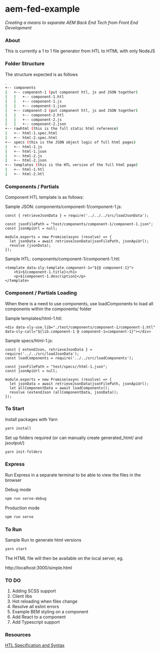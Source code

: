 # aem-fed-example

*Creating a means to separate AEM Back End Tech from Front End Development*

### About

This is currently a 1 to 1 file generator from HTL to HTML with only NodeJS

### Folder Structure

The structure expected is as follows

```bash
.
+-- components
|   +-- component-1 (put component htl, js and JSON together)
|   |   +-- component-1.htl 
|   |   +-- component-1.js
|   |   +-- component-1.json
|   +-- component-2 (put component htl, js and JSON together)
|   |   +-- component-2.htl 
|   |   +-- component-2.js
|   |   +-- component-2.json
+-- rawhtml (this is the full static html reference)
|   +-- html-1.spec.html
|   +-- html-2.spec.html
+-- specs (this is the JSON object logic of full html pages)
|   +-- html-1.js
|   +-- html-1.json
|   +-- html-2.js
|   +-- html-2.json
+-- templates (this is the HTL version of the full html page)
|   +-- html-1.htl
|   +-- html-2.htl
```

### Components / Partials

Component HTL template is as follows:

Sample JSON: components/component-1/component-1.js:

~~~~
const { retrieveJsonData } = require('../../../src/loadJsonData');

const jsonFilePath = "test/components/component-1/component-1.json";
const jsonApiUrl = null;

module.exports = new Promise(async (resolve) => {
  let jsonData = await retrieveJsonData(jsonFilePath, jsonApiUrl);
  resolve (jsonData);
});

~~~~

Sample HTL: components/component-1/component-1.htl:

~~~~
<template data-sly-template.component-1="${@ component-1}">
    <h1>${component-1.title}</h1>
    <p>${component-1.description}</p>
</template>
~~~~
  
### Component / Partials Loading

When there is a need to use components, use loadComponents to load all components within the components/ folder

Sample templates/html-1.htl:

~~~~
<div data-sly-use.lib="./test/components/component-1/component-1.htl" data-sly-call="${lib.component-1 @ component-1=component-1}"></div>
~~~~

Sample specs/html-1.js:

~~~~
const { extendJson, retrieveJsonData } = require('../../src/loadJsonData');
const loadComponents = require('../../src/loadComponents');

const jsonFilePath = "test/specs//html-1.json";
const jsonApiUrl = null;

module.exports = new Promise(async (resolve) => {
  let jsonData = await retrieveJsonData(jsonFilePath, jsonApiUrl);
  let allComponentData = await loadComponents();
  resolve (extendJson (allComponentData, jsonData));
});
~~~~

### To Start

Install packages with Yarn

```bash
yarn install
```

Set up folders required (or can manually create generated_html/ and jsoutput/)

```bash
yarn init-folders
```

### Express

Run Express in a separate terminal to be able to view the files in the browser

Debug mode

```bash
npm run serve-debug
```

Production mode

```bash
npm run serve
```

### To Run

Sample Run to generate html versions

```bash
yarn start
```

The HTML file will then be available on the local server, eg.

http://localhost:3000/simple.html


### TO DO

1. Adding SCSS support
1. Client libs
1. Hot reloading when files change
1. Resolve all eslint errors
1. Example BEM styling on a component
1. Add React to a component
1. Add Typescript support

### Resources

[HTL Specification and Syntax](https://github.com/adobe/htl-spec/blob/master/SPECIFICATION.md)
